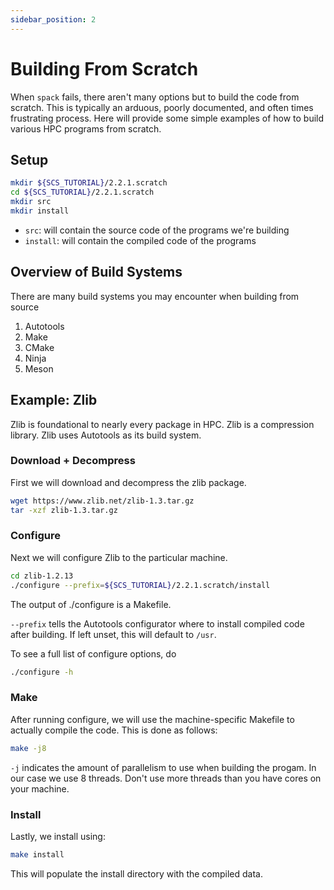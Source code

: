 ```yaml
---
sidebar_position: 2
---
```


# Building From Scratch

When `spack` fails, there aren't many options but to build the code from scratch. This is typically an arduous,
poorly documented, and often times frustrating process. Here will provide some simple examples of how to build
various HPC programs from scratch.

## Setup

```bash
mkdir ${SCS_TUTORIAL}/2.2.1.scratch
cd ${SCS_TUTORIAL}/2.2.1.scratch
mkdir src
mkdir install
```

- `src`: will contain the source code of the programs we're building
- `install`: will contain the compiled code of the programs

## Overview of Build Systems

There are many build systems you may encounter when building from source

1. Autotools
1. Make
1. CMake
1. Ninja
1. Meson

## Example: Zlib

Zlib is foundational to nearly every package in HPC. Zlib is a compression library. Zlib uses Autotools as its build system.

### Download + Decompress

First we will download and decompress the zlib package.

```bash
wget https://www.zlib.net/zlib-1.3.tar.gz
tar -xzf zlib-1.3.tar.gz
```

### Configure

Next we will configure Zlib to the particular machine.

```bash
cd zlib-1.2.13
./configure --prefix=${SCS_TUTORIAL}/2.2.1.scratch/install
```

The output of ./configure is a Makefile.

`--prefix` tells the Autotools configurator where to install compiled code after building. If left unset, this will default to `/usr`.

To see a full list of configure options, do

```bash
./configure -h
```

### Make

After running configure, we will use the machine-specific Makefile to actually compile the code. This is done as follows:

```bash
make -j8
```

`-j` indicates the amount of parallelism to use when building the progam. In our case we use 8 threads. Don't use more threads than
you have cores on your machine.

### Install

Lastly, we install using:

```bash
make install
```

This will populate the install directory with the compiled data.
